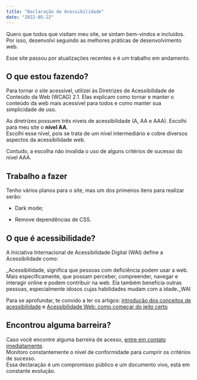 ```yaml
---
title: "Declaração de Acessibilidade"
date: "2022-05-22"
---
```


Quero que todos que visitam meu site, se sintam bem-vindos e incluídos. Por isso, desenvolvi seguindo as melhores práticas de desenvolvimento web.

Esse site passou por atualizações recentes e é um trabalho em andamento.

## **O que estou fazendo?**

Para tornar o site acessível, utilizei às Diretrizes de Acessibilidade de Conteúdo da Web (WCAG) 2.1. 
Elas explicam como tornar e manter o conteúdo da web mais acessível para todos e como manter sua simplicidade de uso.

As diretrizes possuem três níveis de acessibilidade (A, AA e AAA). Escolhi para meu site o **nível AA**.  
Escolhi esse nível, pois se trata de um nível intermediário e cobre diversos aspectos da acessibilidade web.

Contudo, a escolha não invalida o uso de alguns critérios de sucesso do nível AAA.

## **Trabalho a fazer**

Tenho vários planos para o site, mas um dos primeiros itens para realizar serão:

- Dark mode;

- Remove dependências de CSS.

## **O que é acessibilidade?**

A Iniciativa Internacional de Acessibilidade Digital (WAI) define a Acessibilidade como:

_Acessibilidade, significa que pessoas com deficiência podem usar a web. Mais especificamente, que possam perceber, compreender, navegar e interagir online e podem contribuir na web. Ela também beneficia outras pessoas, especialmente idosos cujas habilidades mudam com a idade._WAI

Para se aprofundar, te convido a ler os artigos: [introdução dos conceitos de acessibilidade](https://www.w3.org/WAI/fundamentals/accessibility-intro/) e [Acessibilidade Web: como começar do jeito certo](https://brunopulis.com/introducao-acessibilidade-web/)

## **Encontrou alguma barreira?**

Caso você encontre alguma barreira de acesso, [entre em contato imediatamente](mailto:hello@brunopulis.com).  
Monitoro constantemente o nível de conformidade para cumprir os critérios de sucesso.  
Essa declaração é um compromisso público e um documento vivo, está em constante evolução.
